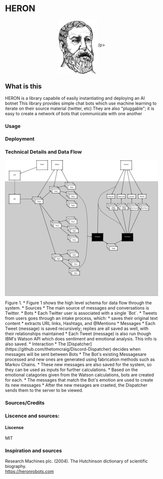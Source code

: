 # HERON
<p align="center">
    <img src="https://github.com/thetomcraig/HERON/blob/master/docs/Hero_of_Alexandria.png" width="128" align="middle">
/p>

## What is this
HERON is a  library capabile of easily instantiating and deploying an AI botnet
This library provides simple chat bots which use machine learning to iterate on their source material (twitter, etc)
They are also "pluggable"; it is easy to create a network of bots that communicate with one another 

### Usage

### Deployment

### Technical Details and Data Flow
<p align="center">
    <img src="https://github.com/thetomcraig/HERON/blob/master/docs/data_flow.png" width="1024" align="middle">
</p>
Figure 1.
* Figure 1 shows the high level schema for data flow through the system.  
  * Sources   
    * The main source of messages and conversations is Twitter.  
  * Bots  
    * Each Twitter user is associated with a single `Bot`.  
    * Tweets from users goes through an intake process, which:  
      * saves their original text content  
      * extracts URL links, Hashtags, and @Mentions  
  * Messages  
    * Each Tweet (message) is saved recursively; replies are all saved as well, with their relationships maintained  
    * Each Tweet (message) is also run though IBM's Watson API which does sentiment and emotional analysis.  This info is also saved.  
  * Interaction  
    * The [Dispatcher](https://github.com/thetomcraig/Discord-Dispatcher) decides when messages will be sent between Bots  
    * The Bot's existing Messagesare processed and new ones are generated using fabrication methods such as Markov Chains.  
      * These new messages are also saved for the system, so they can be used as inputs for further calculations.  
      * Based on the emotional catagories given from the Watson calculations, bots are created for each.  
        * The messages that match the Bot's emotion are used to create its new messages  
      * After the new mesages are craeted, the Dispatcher sends them to the server to be viewed.  
      

### Sources/Credits

### Liscence and sources:
#### Liscense
MIT
### Inspiration and sources
Research Machines plc. (2004). The Hutchinson dictionary of scientific biography.  
https://heronrobots.com
